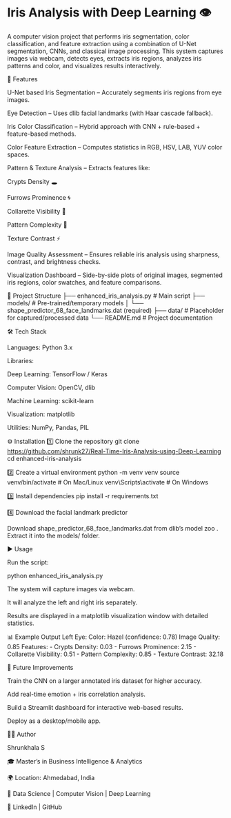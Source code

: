 # Iris Analysis with Deep Learning 👁️

A computer vision project that performs iris segmentation, color classification, and feature extraction using a combination of U-Net segmentation, CNNs, and classical image processing. This system captures images via webcam, detects eyes, extracts iris regions, analyzes iris patterns and color, and visualizes results interactively.

🚀 Features

U-Net based Iris Segmentation – Accurately segments iris regions from eye images.

Eye Detection – Uses dlib facial landmarks (with Haar cascade fallback).

Iris Color Classification – Hybrid approach with CNN + rule-based + feature-based methods.

Color Feature Extraction – Computes statistics in RGB, HSV, LAB, YUV color spaces.

Pattern & Texture Analysis – Extracts features like:

Crypts Density 🕳️

Furrows Prominence 🌀

Collarette Visibility 🎯

Pattern Complexity 🎨

Texture Contrast ⚡

Image Quality Assessment – Ensures reliable iris analysis using sharpness, contrast, and brightness checks.

Visualization Dashboard – Side-by-side plots of original images, segmented iris regions, color swatches, and feature comparisons.

📂 Project Structure
├── enhanced_iris_analysis.py   # Main script
├── models/                     # Pre-trained/temporary models
│   └── shape_predictor_68_face_landmarks.dat (required)
├── data/                       # Placeholder for captured/processed data
└── README.md                   # Project documentation

🛠️ Tech Stack

Languages: Python 3.x

Libraries:

Deep Learning: TensorFlow / Keras

Computer Vision: OpenCV, dlib

Machine Learning: scikit-learn

Visualization: matplotlib

Utilities: NumPy, Pandas, PIL

⚙️ Installation
1️⃣ Clone the repository
git clone https://github.com/shrunk27/Real-Time-Iris-Analysis-using-Deep-Learning
cd enhanced-iris-analysis

2️⃣ Create a virtual environment 
python -m venv venv
source venv/bin/activate   # On Mac/Linux
venv\Scripts\activate      # On Windows

3️⃣ Install dependencies
pip install -r requirements.txt

4️⃣ Download the facial landmark predictor

Download shape_predictor_68_face_landmarks.dat from dlib’s model zoo
.
Extract it into the models/ folder.

▶️ Usage

Run the script:

python enhanced_iris_analysis.py


The system will capture images via webcam.

It will analyze the left and right iris separately.

Results are displayed in a matplotlib visualization window with detailed statistics.

📊 Example Output
Left Eye:
  Color: Hazel (confidence: 0.78)
  Image Quality: 0.85
  Features:
    - Crypts Density: 0.03
    - Furrows Prominence: 2.15
    - Collarette Visibility: 0.51
    - Pattern Complexity: 0.85
    - Texture Contrast: 32.18

📌 Future Improvements

Train the CNN on a larger annotated iris dataset for higher accuracy.

Add real-time emotion + iris correlation analysis.

Build a Streamlit dashboard for interactive web-based results.

Deploy as a desktop/mobile app.

👩‍💻 Author

Shrunkhala S

🎓 Master’s in Business Intelligence & Analytics

🌍 Location: Ahmedabad, India

💼 Data Science | Computer Vision | Deep Learning

🔗 LinkedIn
 | GitHub